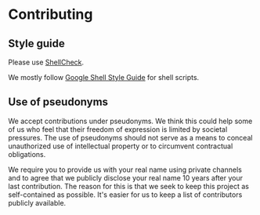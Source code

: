 <!--
  Copyright 2012-2025 Runag project contributors

  Licensed under the Apache License, Version 2.0 (the "License");
  you may not use this file except in compliance with the License.
  You may obtain a copy of the License at

      http://www.apache.org/licenses/LICENSE-2.0

  Unless required by applicable law or agreed to in writing, software
  distributed under the License is distributed on an "AS IS" BASIS,
  WITHOUT WARRANTIES OR CONDITIONS OF ANY KIND, either express or implied.
  See the License for the specific language governing permissions and
  limitations under the License.
-->

# Contributing

## Style guide

Please use [ShellCheck](https://www.shellcheck.net/).

We mostly follow [Google Shell Style Guide](https://google.github.io/styleguide/shellguide.html) for shell scripts.

## Use of pseudonyms

We accept contributions under pseudonyms. We think this could help some of us who feel that their freedom of expression is limited by societal pressures. The use of pseudonyms should not serve as a means to conceal unauthorized use of intellectual property or to circumvent contractual obligations.

We require you to provide us with your real name using private channels and to agree that we publicly disclose your real name 10 years after your last contribution. The reason for this is that we seek to keep this project as self-contained as possible. It's easier for us to keep a list of contributors publicly available.
